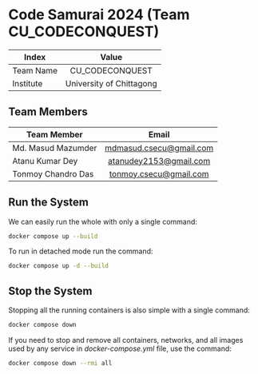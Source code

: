 # Code Samurai 2024 (Team CU_CODECONQUEST)

| Index              |  Value                     |
|--------------------|:--------------------------:|
| Team Name          |  CU_CODECONQUEST           |
| Institute          |  University of Chittagong  |


## Team Members

|  Team Member         |  Email                    |
|----------------------|:-------------------------:|
|  Md. Masud Mazumder  |  mdmasud.csecu@gmail.com  |
|  Atanu Kumar Dey     |  atanudey2153@gmail.com   |
|  Tonmoy Chandro Das  |  tonmoy.csecu@gmail.com   |

## Run the System

We can easily run the whole with only a single command:
```bash
docker compose up --build
```

To run in detached mode run the command:
```bash
docker compose up -d --build
```

## Stop the System

Stopping all the running containers is also simple with a single command:
```bash
docker compose down
```

If you need to stop and remove all containers, networks, and all images used by any service in <em>docker-compose.yml</em> file, use the command:
```bash
docker compose down --rmi all
```
